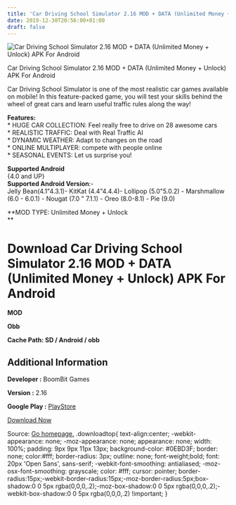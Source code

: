 ```yaml
---
title: 'Car Driving School Simulator 2.16 MOD + DATA (Unlimited Money + Unlock) APK For Android'
date: 2019-12-30T20:56:00+01:00
draft: false
---
```


![Car Driving School Simulator 2.16 MOD + DATA (Unlimited Money + Unlock) APK For Android](https://i1.wp.com/apkhome.net/wp-content/uploads/2019/12/Car-Driving-School-Simulator-2.16-MOD-DATA-Unlimited-Money-Unlock.png "Car Driving School Simulator 2.16 MOD + DATA (Unlimited Money + Unlock) APK For Android")

  

Car Driving School Simulator 2.16 MOD + DATA (Unlimited Money + Unlock) APK For Android

Car Driving School Simulator is one of the most realistic car games available on mobile! In this feature-packed game, you will test your skills behind the wheel of great cars and learn useful traffic rules along the way!

**Features:**  
\* HUGE CAR COLLECTION: Feel really free to drive on 28 awesome cars  
\* REALISTIC TRAFFIC: Deal with Real Traffic AI  
\* DYNAMIC WEATHER: Adapt to changes on the road  
\* ONLINE MULTIPLAYER: compete with people online  
\* SEASONAL EVENTS: Let us surprise you!

**Supported Android**  
{4.0 and UP}  
**Supported Android Version**:-  
Jelly Bean(4.1"4.3.1)- KitKat (4.4"4.4.4)- Lollipop (5.0"5.0.2) - Marshmallow (6.0 - 6.0.1) - Nougat (7.0 " 7.1.1) - Oreo (8.0-8.1) - Pie (9.0)

**MOD TYPE: Unlimited Money + Unlock  
**

Download Car Driving School Simulator 2.16 MOD + DATA (Unlimited Money + Unlock) APK For Android
================================================================================================

**MOD**

**Obb**

**Cache Path: SD / Android / obb**

Additional Information
----------------------

**Developer :** BoomBit Games

**Version :** 2.16

**Google Play :** [PlayStore](https://play.google.com/store/apps/details?id=com.boombitgames.DrivingSchoolParking)

  

[Download Now](https://store4app.co/post/car-driving-school-simulator-2-16-mod-data-unlimited-money-unlock-apk-for-android_1577729840)

  
Source: [Go homepage.](https://store4app.co/post/car-driving-school-simulator-2-16-mod-data-unlimited-money-unlock-apk-for-android_1577729840) .downloadtop{ text-align:center; -webkit-appearance: none; -moz-appearance: none; appearance: none; width: 100%; padding: 9px 9px 11px 13px; background-color: #0EBD3F; border: none; color:#fff; border-radius: 3px; outline: none; font-weight;bold; font: 20px 'Open Sans', sans-serif; -webkit-font-smoothing: antialiased; -moz-osx-font-smoothing: grayscale; color: #fff; cursor: pointer; border-radius:15px;-webkit-border-radius:15px;-moz-border-radius:5px;box-shadow:0 0 5px rgba(0,0,0,.2);-moz-box-shadow:0 0 5px rgba(0,0,0,.2);-webkit-box-shadow:0 0 5px rgba(0,0,0,.2) !important; }